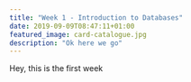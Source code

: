 ```yaml
---
title: "Week 1 - Introduction to Databases"
date: 2019-09-09T08:47:11+01:00
featured_image: card-catalogue.jpg
description: "Ok here we go"
---
```

Hey, this is the first week